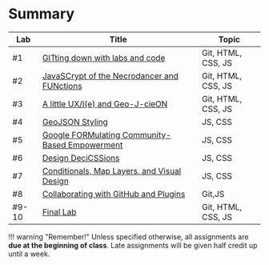 # Summary

|Lab|Title|Topic|
|----|-----|-----|
|#1|[GITting down with labs and code](week1/index.md)|Git, HTML, CSS, JS|
|#2|[JavaSCrypt of the Necrodancer and FUNctions](week2/index.md)|Git, HTML, CSS, JS|
|#3|[A little UX/I(e) and Geo-J-cieON](week3/index.md)|Git, HTML, CSS, JS|
|#4|[GeoJSON Styling](week4/index.md)|JS, CSS|
|#5|[Google FORMulating Community-Based Empowerment](week5/index.md)|JS, CSS|
|#6|[Design DeciCSSions](week6/index.md)|JS, CSS|
|#7|[Conditionals, Map Layers, and Visual Design](week7/index.md)|JS, CSS|
|#8|[Collaborating with GitHub and Plugins](week8/index.md)|Git,JS|
|#9-10|[Final Lab](week9-10/index.md)|Git, HTML, CSS, JS|

!!! warning "Remember!"
    Unless specified otherwise, all assignments are **due at the beginning of class**. Late assignments will be given half credit up until a week.
